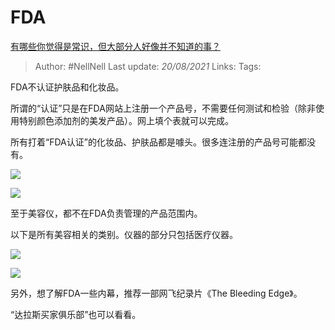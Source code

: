 # FDA
[有哪些你觉得是常识，但大部分人好像并不知道的事？](https://www.zhihu.com/question/422686198/answer/1683485887)

> Author: #NellNell 
> Last update: *20/08/2021* 
> Links:
> Tags: 

FDA不认证护肤品和化妆品。

所谓的“认证”只是在FDA网站上注册一个产品号，不需要任何测试和检验（除非使用特别颜色添加剂的美发产品）。网上填个表就可以完成。

所有打着“FDA认证”的化妆品、护肤品都是噱头。很多连注册的产品号可能都没有。

![](https://pic1.zhimg.com/50/v2-e49d3eb2d5540a181171a801cb1a740b_720w.jpg?source=c8b7c179)

![](https://pic1.zhimg.com/80/v2-e49d3eb2d5540a181171a801cb1a740b_720w.jpg?source=c8b7c179)

  

至于美容仪，都不在FDA负责管理的产品范围内。

以下是所有美容相关的类别。仪器的部分只包括医疗仪器。

![](https://pic1.zhimg.com/50/v2-53c19a1c2a73456a9cbb8e56388d23da_720w.jpg?source=c8b7c179)

![](https://pic1.zhimg.com/80/v2-53c19a1c2a73456a9cbb8e56388d23da_720w.jpg?source=c8b7c179)

  

另外，想了解FDA一些内幕，推荐一部网飞纪录片《The Bleeding Edge》。

“达拉斯买家俱乐部”也可以看看。